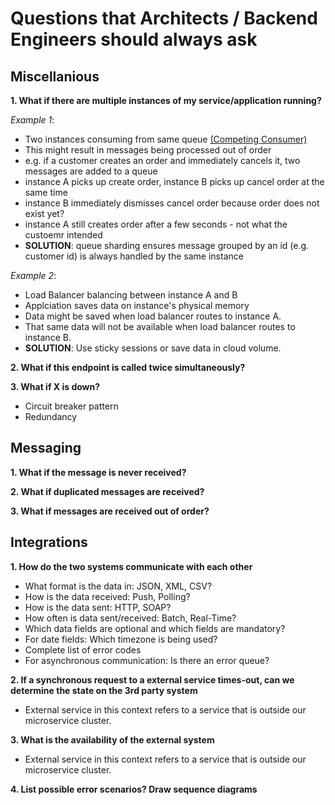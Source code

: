 # Questions that Architects / Backend Engineers should always ask

## Miscellanious

**1. What if there are multiple instances of my service/application running?**

_Example 1_:

- Two instances consuming from same queue [(Competing Consumer)](https://docs.microsoft.com/en-us/azure/architecture/patterns/competing-consumers)
- This might result in messages being processed out of order
- e.g. if a customer creates an order and immediately cancels it, two messages are added to a queue
- instance A picks up create order, instance B picks up cancel order at the same time
- instance B immediately dismisses cancel order because order does not exist yet?
- instance A still creates order after a few seconds - not what the custoemr intended
- **SOLUTION**: queue sharding ensures message grouped by an id (e.g. customer id) is always handled by the same instance

_Example 2_:

- Load Balancer balancing between instance A and B
- Applciation saves data on instance's physical memory
- Data might be saved when load balancer routes to instance A.
- That same data will not be available when load balancer routes to instance B.
- **SOLUTION**: Use sticky sessions or save data in cloud volume.

**2. What if this endpoint is called twice simultaneously?**

**3. What if X is down?**

- Circuit breaker pattern
- Redundancy

## Messaging

**1. What if the message is never received?**

**2. What if duplicated messages are received?**

**3. What if messages are received out of order?**

## Integrations

**1. How do the two systems communicate with each other**

- What format is the data in: JSON, XML, CSV?
- How is the data received: Push, Polling?
- How is the data sent: HTTP, SOAP?
- How often is data sent/received: Batch, Real-Time?
- Which data fields are optional and which fields are mandatory?
- For date fields: Which timezone is being used?
- Complete list of error codes
- For asynchronous communication: Is there an error queue?

**2. If a synchronous request to a external service times-out, can we determine the state on the 3rd party system**

- External service in this context refers to a service that is outside our microservice cluster.

**3. What is the availability of the external system**

- External service in this context refers to a service that is outside our microservice cluster.

**4. List possible error scenarios? Draw sequence diagrams**
